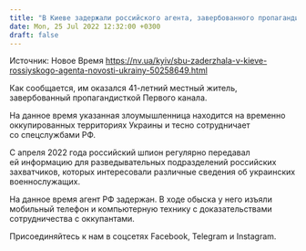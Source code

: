 ```yaml
---
title: "В Киеве задержали российского агента, завербованного пропагандисткой Первого канала — СБУ"
date: Mon, 25 Jul 2022 12:32:00 +0300
draft: false
---
```

Источник: Новое Время https://nv.ua/kyiv/sbu-zaderzhala-v-kieve-rossiyskogo-agenta-novosti-ukrainy-50258649.html


Как сообщается, им оказался 41-летний местный житель, завербованный пропагандисткой Первого канала.

На данное время указанная злоумышленница находится на временно оккупированных территориях Украины и тесно сотрудничает со спецслужбами РФ.

С апреля 2022 года российский шпион регулярно передавал ей информацию для разведывательных подразделений российских захватчиков, которых интересовали различные сведения об украинских военнослужащих.

На данное время агент РФ задержан. В ходе обыска у него изъяли мобильный телефон и компьютерную технику с доказательствами сотрудничества с оккупантами.

Присоединяйтесь к нам в соцсетях Facebook, Telegram и Instagram.
